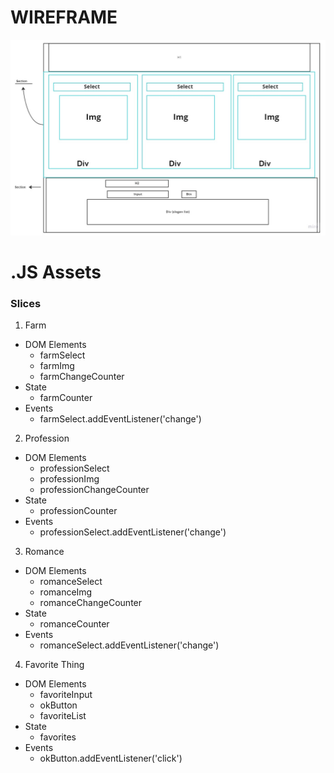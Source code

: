 # WIREFRAME

![Wireframe](<./assets/City%20Wireframe%20(1).jpg>)

# .JS Assets

### Slices

1.  Farm

-   DOM Elements
    -   farmSelect
    -   farmImg
    -   farmChangeCounter
-   State
    -   farmCounter
-   Events
    -   farmSelect.addEventListener('change')

2.  Profession

-   DOM Elements
    -   professionSelect
    -   professionImg
    -   professionChangeCounter
-   State
    -   professionCounter
-   Events
    -   professionSelect.addEventListener('change')

3.  Romance

-   DOM Elements
    -   romanceSelect
    -   romanceImg
    -   romanceChangeCounter
-   State
    -   romanceCounter
-   Events
    -   romanceSelect.addEventListener('change')

4.  Favorite Thing

-   DOM Elements
    -   favoriteInput
    -   okButton
    -   favoriteList
-   State
    -   favorites
-   Events
    -   okButton.addEventListener('click')

